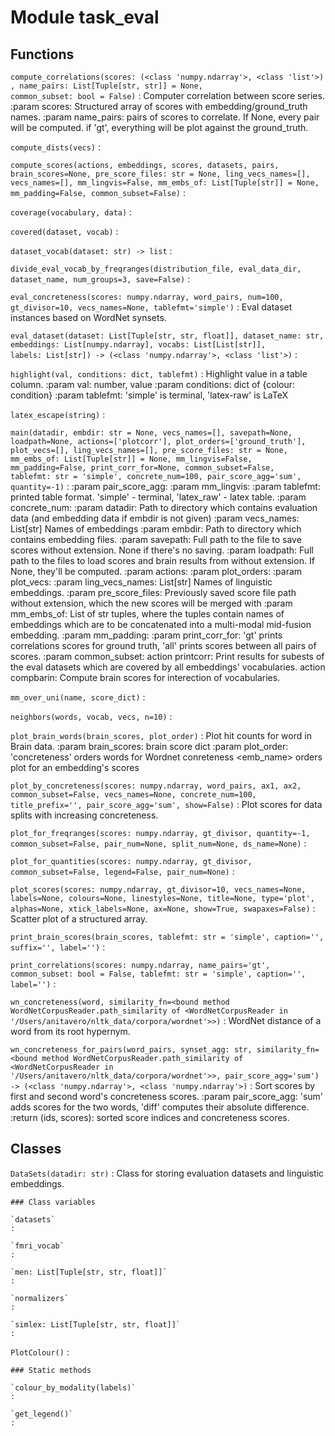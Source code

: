 Module task_eval
================

Functions
---------

    
`compute_correlations(scores: (<class 'numpy.ndarray'>, <class 'list'>), name_pairs: List[Tuple[str, str]] = None, common_subset: bool = False)`
:   Computer correlation between score series.
    :param scores: Structured array of scores with embedding/ground_truth names.
    :param name_pairs: pairs of scores to correlate. If None, every pair will be computed.
                      if 'gt', everything will be plot against the ground_truth.

    
`compute_dists(vecs)`
:   

    
`compute_scores(actions, embeddings, scores, datasets, pairs, brain_scores=None, pre_score_files: str = None, ling_vecs_names=[], vecs_names=[], mm_lingvis=False, mm_embs_of: List[Tuple[str]] = None, mm_padding=False, common_subset=False)`
:   

    
`coverage(vocabulary, data)`
:   

    
`covered(dataset, vocab)`
:   

    
`dataset_vocab(dataset: str) ‑> list`
:   

    
`divide_eval_vocab_by_freqranges(distribution_file, eval_data_dir, dataset_name, num_groups=3, save=False)`
:   

    
`eval_concreteness(scores: numpy.ndarray, word_pairs, num=100, gt_divisor=10, vecs_names=None, tablefmt='simple')`
:   Eval dataset instances based on WordNet synsets.

    
`eval_dataset(dataset: List[Tuple[str, str, float]], dataset_name: str, embeddings: List[numpy.ndarray], vocabs: List[List[str]], labels: List[str]) ‑> (<class 'numpy.ndarray'>, <class 'list'>)`
:   

    
`highlight(val, conditions: dict, tablefmt)`
:   Highlight value in a table column.
    :param val: number, value
    :param conditions: dict of {colour: condition}
    :param tablefmt: 'simple' is terminal, 'latex-raw' is LaTeX

    
`latex_escape(string)`
:   

    
`main(datadir, embdir: str = None, vecs_names=[], savepath=None, loadpath=None, actions=['plotcorr'], plot_orders=['ground_truth'], plot_vecs=[], ling_vecs_names=[], pre_score_files: str = None, mm_embs_of: List[Tuple[str]] = None, mm_lingvis=False, mm_padding=False, print_corr_for=None, common_subset=False, tablefmt: str = 'simple', concrete_num=100, pair_score_agg='sum', quantity=-1)`
:   :param pair_score_agg:
    :param mm_lingvis:
    :param tablefmt: printed table format. 'simple' - terminal, 'latex_raw' - latex table.
    :param concrete_num:
    :param datadir: Path to directory which contains evaluation data (and embedding data if embdir is not given)
    :param vecs_names: List[str] Names of embeddings
    :param embdir: Path to directory which contains embedding files.
    :param savepath: Full path to the file to save scores without extension. None if there's no saving.
    :param loadpath: Full path to the files to load scores and brain results from without extension.
                     If None, they'll be computed.
    :param actions:
    :param plot_orders:
    :param plot_vecs:
    :param ling_vecs_names: List[str] Names of linguistic embeddings.
    :param pre_score_files: Previously saved score file path without extension, which the new scores will be merged with
    :param mm_embs_of: List of str tuples, where the tuples contain names of embeddings which are to
                       be concatenated into a multi-modal mid-fusion embedding.
    :param mm_padding:
    :param print_corr_for: 'gt' prints correlations scores for ground truth, 'all' prints scores between all
                            pairs of scores.
    :param common_subset: action printcorr: Print results for subests of the eval datasets which are covered by all
                          embeddings' vocabularies.
                          action compbarin: Compute brain scores for interection of vocabularies.

    
`mm_over_uni(name, score_dict)`
:   

    
`neighbors(words, vocab, vecs, n=10)`
:   

    
`plot_brain_words(brain_scores, plot_order)`
:   Plot hit counts for word in Brain data.
    :param brain_scores: brain score dict
    :param plot_order: 'concreteness' orders words for Wordnet conreteness
                       <emb_name> orders plot for an embedding's scores

    
`plot_by_concreteness(scores: numpy.ndarray, word_pairs, ax1, ax2, common_subset=False, vecs_names=None, concrete_num=100, title_prefix='', pair_score_agg='sum', show=False)`
:   Plot scores for data splits with increasing concreteness.

    
`plot_for_freqranges(scores: numpy.ndarray, gt_divisor, quantity=-1, common_subset=False, pair_num=None, split_num=None, ds_name=None)`
:   

    
`plot_for_quantities(scores: numpy.ndarray, gt_divisor, common_subset=False, legend=False, pair_num=None)`
:   

    
`plot_scores(scores: numpy.ndarray, gt_divisor=10, vecs_names=None, labels=None, colours=None, linestyles=None, title=None, type='plot', alphas=None, xtick_labels=None, ax=None, show=True, swapaxes=False)`
:   Scatter plot of a structured array.

    
`print_brain_scores(brain_scores, tablefmt: str = 'simple', caption='', suffix='', label='')`
:   

    
`print_correlations(scores: numpy.ndarray, name_pairs='gt', common_subset: bool = False, tablefmt: str = 'simple', caption='', label='')`
:   

    
`wn_concreteness(word, similarity_fn=<bound method WordNetCorpusReader.path_similarity of <WordNetCorpusReader in '/Users/anitavero/nltk_data/corpora/wordnet'>>)`
:   WordNet distance of a word from its root hypernym.

    
`wn_concreteness_for_pairs(word_pairs, synset_agg: str, similarity_fn=<bound method WordNetCorpusReader.path_similarity of <WordNetCorpusReader in '/Users/anitavero/nltk_data/corpora/wordnet'>>, pair_score_agg='sum') ‑> (<class 'numpy.ndarray'>, <class 'numpy.ndarray'>)`
:   Sort scores by first and second word's concreteness scores.
    :param pair_score_agg: 'sum' adds scores for the two words, 'diff' computes their absolute difference.
    :return (ids, scores): sorted score indices and concreteness scores.

Classes
-------

`DataSets(datadir: str)`
:   Class for storing evaluation datasets and linguistic embeddings.

    ### Class variables

    `datasets`
    :

    `fmri_vocab`
    :

    `men: List[Tuple[str, str, float]]`
    :

    `normalizers`
    :

    `simlex: List[Tuple[str, str, float]]`
    :

`PlotColour()`
:   

    ### Static methods

    `colour_by_modality(labels)`
    :

    `get_legend()`
    :